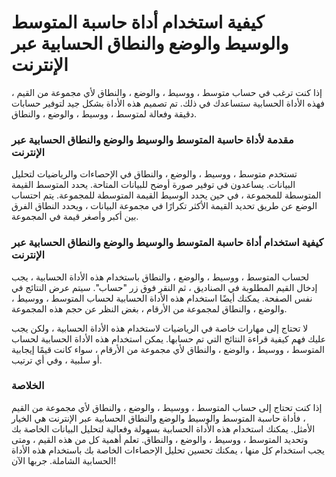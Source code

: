 كيفية استخدام أداة حاسبة المتوسط والوسيط والوضع والنطاق الحسابية عبر الإنترنت
=============================================================================

إذا كنت ترغب في حساب متوسط ​​، ووسيط ، والوضع ، والنطاق لأي مجموعة من القيم ، فهذه الأداة الحسابية ستساعدك في ذلك. تم تصميم هذه الأداة بشكل جيد لتوفير حسابات دقيقة وفعالة لمتوسط ​​، ووسيط ، والوضع ، والنطاق.

### مقدمة لأداة حاسبة المتوسط والوسيط والوضع والنطاق الحسابية عبر الإنترنت

تستخدم متوسط ​​، ووسيط ، والوضع ، والنطاق في الإحصاءات والرياضيات لتحليل البيانات. يساعدون في توفير صورة أوضح للبيانات المتاحة. يحدد المتوسط ​​القيمة المتوسطة للمجموعة ، في حين يحدد الوسيط القيمة المتوسطة للمجموعة. يتم احتساب الوضع عن طريق تحديد القيمة الأكثر تكرارًا في مجموعة البيانات ، ويحدد النطاق الفرق بين أكبر وأصغر قيمة في المجموعة.

### كيفية استخدام أداة حاسبة المتوسط والوسيط والوضع والنطاق الحسابية عبر الإنترنت

لحساب المتوسط ​​، ووسيط ، والوضع ، والنطاق باستخدام هذه الأداة الحسابية ، يجب إدخال القيم المطلوبة في الصناديق ، ثم النقر فوق زر "حساب". سيتم عرض النتائج في نفس الصفحة. يمكنك أيضًا استخدام هذه الأداة الحسابية لحساب المتوسط ​​، ووسيط ، والوضع ، والنطاق لمجموعة من الأرقام ، بغض النظر عن حجم هذه المجموعة.

لا تحتاج إلى مهارات خاصة في الرياضيات لاستخدام هذه الأداة الحسابية ، ولكن يجب عليك فهم كيفية قراءة النتائج التي تم حسابها. يمكن استخدام هذه الأداة الحسابية لحساب المتوسط ​​، ووسيط ، والوضع ، والنطاق لأي مجموعة من الأرقام ، سواء كانت قيمًا إيجابية أو سلبية ، وفي أي ترتيب.

### الخلاصة

إذا كنت تحتاج إلى حساب المتوسط ​​، ووسيط ، والوضع ، والنطاق لأي مجموعة من القيم ، فأداة حاسبة المتوسط والوسيط والوضع والنطاق الحسابية عبر الإنترنت هي الخيار الأمثل. يمكنك استخدام هذه الأداة الحسابية بسهولة وفعالية لتحليل البيانات الخاصة بك وتحديد المتوسط ​​، ووسيط ، والوضع ، والنطاق. تعلم أهمية كل من هذه القيم ، ومتى يجب استخدام كل منها ، يمكنك تحسين تحليل الإحصاءات الخاصة بك باستخدام هذه الأداة الحسابية الشاملة. جربها الآن!